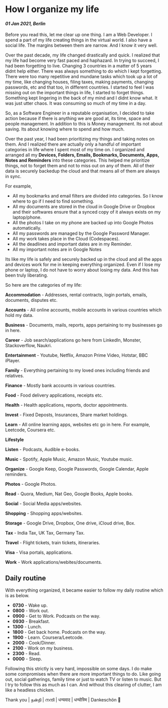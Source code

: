 # How I organize my life

#### *01 Jan 2021, Berlin*

Before you read this, let me clear up one thing. I am a Web Developer. I spend a part of my life creating things in the virtual world. I also have a social life. The margins between them are narrow. And I know it very well.

Over the past decade, my life changed drastically and quick. I realized that my life had become very fast paced and haphazard. In trying to succeed, I had been forgetting to live. Changing 3 countries in a matter of 5 years didnt help either. There was always something to do which I kept forgetting. There were too many repetitive and mundane tasks which took up a lot of my time, like changing houses, filing taxes, making payments, changing passwords, etc and that too, in different countries. I started to feel I was missing out on the important things in life, I started to forget things. Something kept lingering in the back of my mind and I didnt know what. It was just utter chaos. It was consuming so much of my time in a day.

So, as a Software Engineer in a reputable organisation, I decided to take action because if there is anything we are good at, its time, space and people management. In addition to this is Money management. Its not about saving. Its about knowing where to spend and how much.

Over the past year, I had been prioritizing my things and taking notes on them. And I realized there are actually only a handful of important categories in life where I spent most of my time on. I organized and arranged all my **Devices, Folders, Emails, Bookmarks, Documents, Apps, Notes and Reminders** into these categories. This helped me prioritize things, not to forget them and not to miss out on any of them. All of their data is securely backedup the cloud and that means all of them are always in sync.

For example,
- All my bookmarks and email filters are divided into categories. So I know where to go if I need to find something.
- All my documents are stored in the cloud in Google Drive or Dropbox and their softwares ensure that a synced copy of it always exists on my laptop/phone.
- All the photos I take on my phone are backed up into Google Photos automatically.
- All my passwords are managed by the Google Password Manager.
- All my work takes place in the Cloud (Codespaces).
- All the deadlines and important dates are in my Reminder.
- All my important notes are in Google Notes

Its like my life is safely and securely backed up in the cloud and all the apps and devices work for me in keeping everything organized. Even if I lose my phone or laptop, I do not have to worry about losing my data. And this has been truly liberating.

So here are the categories of my life:

**Accommodation** - Addresses, rental contracts, login portals, emails, documents, disputes etc.

**Accounts** - All online accounts, mobile accounts in various countries which hold my data.

**Business** - Documents, mails, reports, apps pertaining to my businesses go in here.

**Career** - Job search/applications go here from LinkedIn, Monster, Stackoverflow, Naukri.

**Entertainment** - Youtube, Netflix, Amazon Prime Video, Hotstar, BBC iPlayer.

**Family** - Everything pertaining to my loved ones including friends and relatives.

**Finance** - Mostly bank accounts in various countries.

**Food** - Food delivery applications, receipts etc.

**Health** - Health applications, reports, doctor appointments.

**Invest** - Fixed Deposts, Insurances, Share market holdings.

**Learn** - All online learning apps, websites etc go in here. For example, Leetcode, Coursera etc.

**Lifestyle**

**Listen** - Podcasts, Audible e-books.

**Music** - Spotify, Apple Music, Amazon Music, Youtube music.

**Organize** - Google Keep, Google Passwords, Google Calendar, Apple reminders.

**Photos** - Google Photos.

**Read** - Quora, Medium, Nat Geo, Google Books, Apple books.

**Social** - Social Media apps/websites.

**Shopping** - Shopping apps/websites.

**Storage** - Google Drive, Dropbox, One drive, iCloud drive, Box.

**Tax** - India Tax, UK Tax, Germany Tax.

**Travel** - Flight tickets, train tickets, itineraries.

**Visa** - Visa portals, applications.

**Work** - Work applications/webites/documents.

## Daily routine

With everything organized, it became easier to follow my daily routine which is as below.

- **0730** - Wake up.
- **0800** - Work out.
- **0900** - Get to Work. Podcasts on the way.
- **0930** - Breakfast.
- **1300** - Lunch.
- **1800** - Get back home. Podcasts on the way.
- **1900** - Learn. Coursera/Leetcode.
- **2000** - Cook/Dinner.
- **2100** - Work on my business.
- **2300** - Read.
- **0000** - Sleep.

Following this strictly is very hard, impossible on some days. I do make some compromises when there are more important things to do. Like going out, social gatherings, family time or just to watch TV or listen to music. But I try to follow this as much as I can. And without this clearing of clutter, I am like a headless chicken.

Thank you | நன்றி | നന്ദി | धन्यवाद | धन्योस्मि | Dankeschön 🙏
